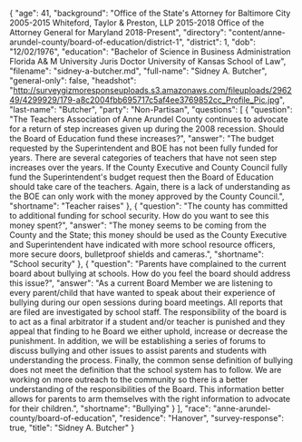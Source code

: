 {
  "age": 41,
  "background": "Office of the State's Attorney for Baltimore City 2005-2015 Whiteford, Taylor & Preston, LLP  2015-2018 Office of the Attorney General for Maryland 2018-Present",
  "directory": "content/anne-arundel-county/board-of-education/district-1",
  "district": 1,
  "dob": "12/02/1976",
  "education": "Bachelor of Science in Business Administration Florida A& M University  Juris Doctor University of Kansas School of Law",
  "filename": "sidney-a-butcher.md",
  "full-name": "Sidney A. Butcher",
  "general-only": false,
  "headshot": "http://surveygizmoresponseuploads.s3.amazonaws.com/fileuploads/296249/4299929/179-a8c2004fbb695717c5af4ee3769852cc_Profile_Pic.jpg",
  "last-name": "Butcher",
  "party": "Non-Partisan",
  "questions": [
    {
      "question": "The Teachers Association of Anne Arundel County continues to advocate for a return of step increases given up during the 2008 recession. Should the Board of Education fund these increases?",
      "answer": "The budget requested by the Superintendent and BOE has not been fully funded for years. There are several categories of teachers that have not seen step increases over the years. If the County Executive and County Council fully fund the Superintendent's budget request then the Board of Education should take care of the teachers. Again, there is a lack of understanding as the BOE can only work with the money approved by the County Council.",
      "shortname": "Teacher raises"
    },
    {
      "question": "The county has committed to additional funding for school security. How do you want to see this money spent?",
      "answer": "The money seems to be coming from the County and the State; this money should be used as the County Executive and Superintendent have indicated with more  school resource officers, more secure doors, bulletproof shields and cameras.",
      "shortname": "School security"
    },
    {
      "question": "Parents have complained to the current board about bullying at schools. How do you feel the board should address this issue?",
      "answer": "As a current Board Member we are listening to every parent/child that have wanted to speak about their experience of bullying during our open sessions during board meetings. All reports that are filed are investigated by school staff. The responsibility of the board is to act as a final arbitrator if a student and/or teacher is punished and they appeal that finding to he Board we either uphold, increase or decrease the punishment. In addition, we will be establishing a series of forums to discuss bullying and other issues to assist parents and students with understanding the process. Finally, the common sense definition of bullying does not meet the definition that the school system has to follow. We are working on more outreach to the community so there is a better understanding of the responsibilities of the Board. This information better allows for parents to arm themselves with the right information to advocate for their children.",
      "shortname": "Bullying"
    }
  ],
  "race": "anne-arundel-county/board-of-education",
  "residence": "Hanover",
  "survey-response": true,
  "title": "Sidney A. Butcher"
}
